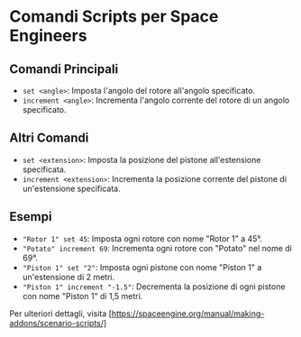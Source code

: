 # Comandi Scripts per Space Engineers

## Comandi Principali
- `set <angle>`: Imposta l'angolo del rotore all'angolo specificato.
- `increment <angle>`: Incrementa l'angolo corrente del rotore di un angolo specificato.

## Altri Comandi
- `set <extension>`: Imposta la posizione del pistone all'estensione specificata.
- `increment <extension>`: Incrementa la posizione corrente del pistone di un'estensione specificata.

## Esempi
- `"Rotor 1" set 45`: Imposta ogni rotore con nome "Rotor 1" a 45°.
- `"Potato" increment 69`: Incrementa ogni rotore con "Potato" nel nome di 69°.
- `"Piston 1" set "2"`: Imposta ogni pistone con nome "Piston 1" a un'estensione di 2 metri.
- `"Piston 1" increment "-1.5"`: Decrementa la posizione di ogni pistone con nome "Piston 1" di 1,5 metri.

Per ulteriori dettagli, visita [https://spaceengine.org/manual/making-addons/scenario-scripts/]
